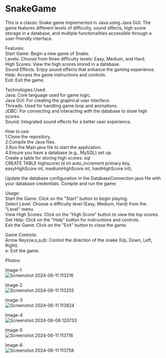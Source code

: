 # SnakeGame

This is a classic Snake game implemented in Java using Java GUI. The game features different levels of difficulty, sound effects, high score storage in a database, and multiple functionalities accessible through a user-friendly interface.

Features:       
Start Game: Begin a new game of Snake.                          
Levels: Choose from three difficulty levels: Easy, Medium, and Hard.          
High Scores: View the high scores stored in a database.  
Sound Effects: Enjoy sound effects that enhance the gaming experience.     
Help: Access the game instructions and controls.             
Exit: Exit the game.             

Technologies Used:     
Java: Core language used for game logic.      
Java GUI: For creating the graphical user interface.    
Threads: Used for handling game loop and animations.    
JDBC: For connecting and interacting with the database to store high scores.      
Sound: Integrated sound effects for a better user experience.     

How to use:     
1.Clone the repository.     
2.Compile the Java files.    
3.Run the Main.java file to start the application.     
4.Ensure you have a database (e.g., MySQL) set up.      
  Create a table for storing high scores:
  sql    
  CREATE TABLE highscore(
  id int auto_increment primary key,
  easyHighScore int,
  mediumHighScore int,
  hardHighScore int);

Update the database configuration in the DatabaseConnection.java file with your database credentials.
Compile and run the game:

Usage:    
Start the Game: Click on the "Start" button to begin playing.    
Select Level: Choose a difficulty level (Easy, Medium, Hard) from the "Level" menu.   
View High Scores: Click on the "High Score" button to view the top scores.    
Get Help: Click on the "Help" button for instructions and controls.    
Exit the Game: Click on the "Exit" button to close the game.    

Game Controls:     
Arrow Keys(w,s,a,d): Control the direction of the snake (Up, Down, Left, Right).   
e: Exit the game.   

Photos:

Image-1   
![Screenshot 2024-06-11 113216](https://github.com/Arjun-Dalavayi/Hotel-Room-Management/assets/159019136/2569887d-0090-4e4d-82d3-68e9a8783333)

Image-2   
![Screenshot 2024-06-11 113255](https://github.com/Arjun-Dalavayi/Hotel-Room-Management/assets/159019136/488fc299-a963-48e3-8af5-c6a9b4226886)

Image-3   
![Screenshot 2024-06-11 113824](https://github.com/Arjun-Dalavayi/Hotel-Room-Management/assets/159019136/38224b60-a494-4348-9c99-9b7425858dbd)

Image-4     
![Screenshot 2024-06-08 120733](https://github.com/Arjun-Dalavayi/Hotel-Room-Management/assets/159019136/bce346d2-712e-434d-8eaa-75672b6e4e27)

Image-5    
![Screenshot 2024-06-11 113716](https://github.com/Arjun-Dalavayi/Hotel-Room-Management/assets/159019136/13456e07-ceca-40c0-bc7e-986e7a1a2836)

Image-6    
![Screenshot 2024-06-11 113758](https://github.com/Arjun-Dalavayi/Hotel-Room-Management/assets/159019136/611bf0ca-a0db-4eea-8ceb-a40ec73302f2)



